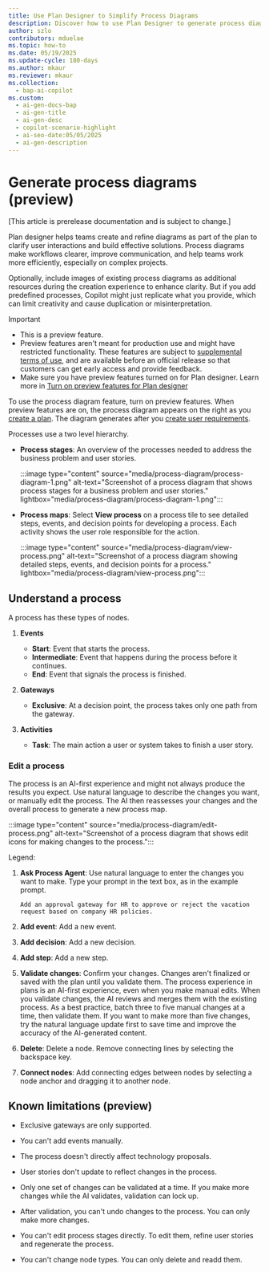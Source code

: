 ```yaml
---
title: Use Plan Designer to Simplify Process Diagrams
description: Discover how to use Plan Designer to generate process diagrams that enhance clarity and efficiency in complex workflows.
author: szlo
contributors: mduelae
ms.topic: how-to
ms.date: 05/19/2025
ms.update-cycle: 180-days
ms.author: mkaur
ms.reviewer: mkaur
ms.collection:
  - bap-ai-copilot
ms.custom:
  - ai-gen-docs-bap
  - ai-gen-title
  - ai-gen-desc
  - copilot-scenario-highlight
  - ai-seo-date:05/05/2025
  - ai-gen-description
---
```


# Generate process diagrams (preview)

[This article is prerelease documentation and is subject to change.]

Plan designer helps teams create and refine diagrams as part of the plan to clarify user interactions and build effective solutions. Process diagrams make workflows clearer, improve communication, and help teams work more efficiently, especially on complex projects.

Optionally, include images of existing process diagrams as additional resources during the creation experience to enhance clarity. But if you add predefined processes, Copilot might just replicate what you provide, which can limit creativity and cause duplication or misinterpretation.

> [!IMPORTANT]
> - This is a preview feature.
> - Preview features aren't meant for production use and might have restricted functionality. These features are subject to [supplemental terms of use](https://go.microsoft.com/fwlink/?linkid=2189520), and are available before an official release so that customers can get early access and provide feedback.
> - Make sure you have preview features turned on for Plan designer. Learn more in [Turn on preview features for Plan designer](plan-designer.md#turn-on-preview-features-for-plan-designer)

To use the process diagram feature, turn on preview features. When preview features are on, the process diagram appears on the right as you [create a plan](create-plan.md). The diagram generates after you [create user requirements](create-plan.md#generate-user-requirements).


Processes use a two level hierarchy.

- **Process stages**: An overview of the processes needed to address the business problem and user stories.

  :::image type="content" source="media/process-diagram/process-diagram-1.png" alt-text="Screenshot of a process diagram that shows process stages for a business problem and user stories." lightbox="media/process-diagram/process-diagram-1.png":::

- **Process maps**: Select **View process** on a process tile to see detailed steps, events, and decision points for developing a process. Each activity shows the user role responsible for the action.

     :::image type="content" source="media/process-diagram/view-process.png" alt-text="Screenshot of a process diagram showing detailed steps, events, and decision points for a process." lightbox="media/process-diagram/view-process.png":::

## Understand a process

A process has these types of nodes.

1. **Events** 
   - **Start**: Event that starts the process.
   - **Intermediate**: Event that happens during the process before it continues.
   - **End**: Event that signals the process is finished.

1. **Gateways**  
   - **Exclusive**: At a decision point, the process takes only one path from the gateway.

1. **Activities**
   - **Task**: The main action a user or system takes to finish a user story.

### Edit a process

The process is an AI-first experience and might not always produce the results you expect. Use natural language to describe the changes you want, or manually edit the process. The AI then reassesses your changes and the overall process to generate a new process map.


:::image type="content" source="media/process-diagram/edit-process.png" alt-text="Screenshot of a process diagram that shows edit icons for making changes to the process.":::

Legend:


1. **Ask Process Agent**: Use natural language to enter the changes you want to make. Type your prompt in the text box, as in the example prompt.

     ```copilot-prompt
    Add an approval gateway for HR to approve or reject the vacation request based on company HR policies.
    ```

1. **Add event**: Add a new event.
1. **Add decision**: Add a new decision.
1. **Add step**: Add a new step.
1. **Validate changes**: Confirm your changes. Changes aren't finalized or saved with the plan until you validate them. The process experience in plans is an AI-first experience, even when you make manual edits. When you validate changes, the AI reviews and merges them with the existing process. As a best practice, batch three to five manual changes at a time, then validate them. If you want to make more than five changes, try the natural language update first to save time and improve the accuracy of the AI-generated content.
1. **Delete**: Delete a node. Remove connecting lines by selecting the backspace key.
1. **Connect nodes**: Add connecting edges between nodes by selecting a node anchor and dragging it to another node.


## Known limitations (preview)

- Exclusive gateways are only supported.

- You can't add events manually.

- The process doesn't directly affect technology proposals.

- User stories don't update to reflect changes in the process.

- Only one set of changes can be validated at a time. If you make more changes while the AI validates, validation can lock up.

- After validation, you can't undo changes to the process. You can only make more changes.

- You can't edit process stages directly. To edit them, refine user stories and regenerate the process.

- You can't change node types. You can only delete and readd them.
